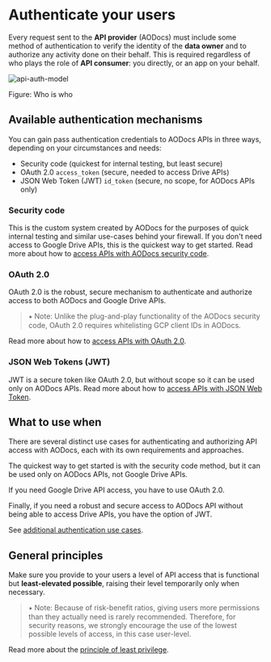 # Authenticate your users

Every request sent to the **API provider** (AODocs) must include some method of authentication to verify the identity of the **data owner** and to authorize any activity done on their behalf. This is required regardless of who plays the role of **API consumer**: you directly, or an app on your behalf.

![api-auth-model](/img/api-relationship.png)

Figure: Who is who

## Available authentication mechanisms

You can gain pass authentication credentials to AODocs APIs in three ways, depending on your circumstances and needs:


*   Security code (quickest for internal testing, but least secure)
*   OAuth 2.0 `access_token` (secure, needed to access Drive APIs)
*   JSON Web Token (JWT) `id_token` (secure, no scope, for AODocs APIs only)


### Security code

This is the custom system created by AODocs for the purposes of quick internal testing and similar use-cases behind your firewall.  If you don't need access to Google Drive APIs, this is the quickest way to get started.  Read more about how to [access APIs with AODocs security code](https://drive.google.com/a/altirnao.com/open?id=1IL9vuBYtJGCqQmX4Ry-PqRrzjTM6QcjUpD7byNFXfJA).


### OAuth 2.0

OAuth 2.0 is the robust, secure mechanism to authenticate and authorize access to both AODocs and Google Drive APIs.


> ⭑   Note: Unlike the plug-and-play functionality of the AODocs security code, OAuth 2.0 requires whitelisting GCP client IDs in AODocs.


Read more about how to [access APIs with OAuth 2.0](https://drive.google.com/a/altirnao.com/open?id=1S_5P0cfM387X996bAGOnnjO1z48IWysp-PbDCqB3vhc).


### JSON Web Tokens (JWT)

JWT is a secure token like OAuth 2.0, but without scope so it can be used only on AODocs APIs.  Read more about how to [access APIs with JSON Web Token](https://drive.google.com/a/altirnao.com/open?id=1K0yXBQwTBMm5FEwJotwFkjzc-moD2h-BwzfxlN3YOkk).


## What to use when

There are several distinct use cases for authenticating and authorizing API access with AODocs, each with its own requirements and approaches.

The quickest way to get started is with the security code method, but it can be used only on AODocs APIs, not Google Drive APIs.

If you need Google Drive API access, you have to use OAuth 2.0.

Finally, if you need a robust and secure access to AODocs API without being able to access Drive APIs, you have the option of JWT.

See [additional authentication use cases](https://drive.google.com/a/altirnao.com/open?id=1VN1XZqFUCHNNG7Ya278gFxx4jaIp-6LKAs17JEoedhY).


## General principles

Make sure you provide to your users a level of API access that is functional but **least-elevated possible**, raising their level temporarily only when necessary.


> ⭑   Note: Because of risk-benefit ratios, giving users more permissions than they actually need is rarely recommended.  Therefore, for security reasons, we strongly encourage the use of the lowest possible levels of access, in this case user-level.



Read more about the [principle of least privilege](https://en.wikipedia.org/wiki/Principle_of_least_privilege).


<!-- Docs to Markdown version 1.0β19 -->
